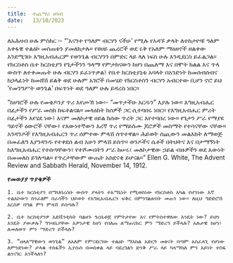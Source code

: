 ```yaml
---
title:  ተጨማሪ ሀሳብ
date:   13/10/2023
---
```


ለአሕዛብ ሁሉ ምስክር ፡- “‘እናንተ የዓለም ብርሃን ናችሁ’ የሚሉ የአዳኙ ቃላት ለተከታዮቹ ዓለም አቀፋዊ ተልዕኮ መስጠቱን ያመለክታሉ። የፀሀይ ጨረሮች ወደ ሩቅ የአለም ማዕዘኖች ዘልቀው እንደሚገቡ እግዚአብሔርም የወንጌል ብርሃንን በምድር ላይ ላለ ነፍስ ሁሉ እንዲደርስ ይፈልጋል። የክርስቶስ ቤተ ክርስቲያን የጌታችንን ዓላማ የምታከናውን ከሆነ በጨለማ እና በሞት ክልል እና ጥላ ውስጥ ለተቀመጡት ሁሉ ብርሃን ይፈነጥቃል፤ የቤተ ክርስቲያኒቱ አባላት በአንድነት ከመሰብሰብና ከኃላፊነት ከመሸሽ ይልቅ ወደ ሁሉም አገሮች በመሄድ የክርስቶስን ብርሃን አብርተው ቢሆን ኖሮ ይህ ‘የመንግሥት ወንጌል’ በፍጥነት ወደ ዓለም ሁሉ ይዳረስ ነበር።

“ከሀገሮች ሁሉ የመቄዶንያ ጥሪ እየጮኸ ነው፡- “መጥታችሁ እርዱን” እያሉ ነው። እግዚአብሔር በፊታችን የሥራ መስክ ከፍቶልናል። መላዕክት ከሰዎች ጋር ሲተባበሩ ነበር። የእግዚአብሔር ምሪት በፊታችን እየሄደ ነው፤ እናም መለኮታዊ ሀይል ከሰው ጥረት ጋር እየተባበረ ነው። የጌታን ሥራ የማያዩ ዓይኖች ዕውሮች ናቸው፥ የእውነተኛውን እረኛ ጥሪ የማይሰሙ ጆሮዎች መስማት የተሳናቸው ናቸው። አንዳንዶች የእግዚአብሔርን ጥሪ ሰምተው ምላሽ ሰጥተዋል። ሕይወት ሰጪውን መልእክት ለማወጅ በመፈለግ እያንዳንዱ የተቀደሰ ልብ አሁን ምላሽ ይስጥ። ወንዶችና ሴቶች በትህትና እና በታማኝነት ከእግዚአብሔር የተሰጣቸውን፣ የተሾሙበትን ሥራ ከሠሩ፣ መለኮታዊው ኃይል ብዙዎችን ወደ እውነት በመመለስ ይገለጣል። የጥረታቸውም ውጤት አስደናቂ ይሆናል።” Ellen G. White, The Advent Review and Sabbath Herald, November 14, 1912.

**የመወያያ ጥያቄዎች**

`1. ቤተ ክርስቲያን በማህበረሰቡ ውስጥ ያላትን ተአማኒነት የሚወስነው የክርስቶስ አካል የሆንነው እኛ ተልእኮውን ስንፈፅም በራሳችን ህይወት የእግዚአብሔርን ፍቅር በምንገልጽበት መጠን ነው። ለዚህ ግድድሮሽ እርስዎ በግል ምን ምላሽ ይሰጣሉ?`

`2. ቤተ ክርስቲያንዎ አድቬንቲስት ባልሆኑ ጎረቤቶቿ የምትታየው እና የምትስተዋለው እንዴት ነው? ይህን እንዴት ያውቃሉ? ግንዛቤያቸው አዎንታዊ ከሆነ የበለጠ ለማጠናከር ምን ማድረግ ይችላሉ? አሉታዊ ከሆነ፣ ለመለወጥ ምን ማድረግ ይችላሉ?`

`3. “ዘላለማዊውን ወንጌል” ለአለም የምናደርገው ተልዕኮ ማእከል አድርጎ መፅናት በጣም አስፈላጊ የሆነው ለምንድነው? ታላቁ ተስፋችን ኢየሱስ በመስቀል ላይ ባደረገልን ድንቅ ሥራ ላይ ካላማከለ ምን አይነት ተስፋ ልንናገር እንችላለን?`